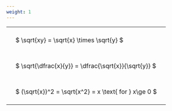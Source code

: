 ```yaml
---
weight: 1
---
```


<style type="text/css">
#T_17302 th.col_heading {
  text-align: left;
  font-size: 1em;
}
#T_17302 td {
  text-align: left;
  font-size: 1em;
  padding: 1.5em;
}
</style>
<table id="T_17302">
  <thead>
  </thead>
  <tbody>
    <tr>
      <td id="T_17302_row0_col0" class="data row0 col0" >$ \sqrt{xy} = \sqrt{x} \times \sqrt{y} $</td>
    </tr>
    <tr>
      <td id="T_17302_row1_col0" class="data row1 col0" >$ \sqrt{\dfrac{x}{y}} = \dfrac{\sqrt{x}}{\sqrt{y}} $</td>
    </tr>
    <tr>
      <td id="T_17302_row2_col0" class="data row2 col0" >$ (\sqrt{x})^2 = \sqrt{x^2} = x \text{ for } x\ge 0 $</td>
    </tr>
  </tbody>
</table>
